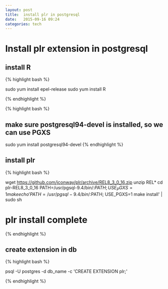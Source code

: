 ```yaml
---
layout: post
title:  install plr in postgresql 
date:   2015-09-16 09:24 
categories: tech 
---
```


# Install plr extension in postgresql

## install R
 
{% highlight bash %}

sudo yum install epel-release
sudo yum install R

{% endhighlight %}
 
 
{% highlight bash %}
## make sure postgresql94-devel is installed, so we can use PGXS
sudo yum install postgresql94-devel
{% endhighlight %}

## install plr

{% highlight bash %}

wget https://github.com/jconway/plr/archive/REL8_3_0_16.zip
unzip REL*
cd plr-REL8_3_0_16
PATH=/usr/pgsql-9.4/bin/:$PATH; USE_PGXS=1 make
echo 'PATH=/usr/pgsql-9.4/bin/:$PATH; USE_PGXS=1 make install' | sudo sh
# plr install complete

{% endhighlight %}
 
 
## create extension in db
 
{% highlight bash %}

psql -U postgres -d db_name -c 'CREATE EXTENSION plr;'

{% endhighlight %}

